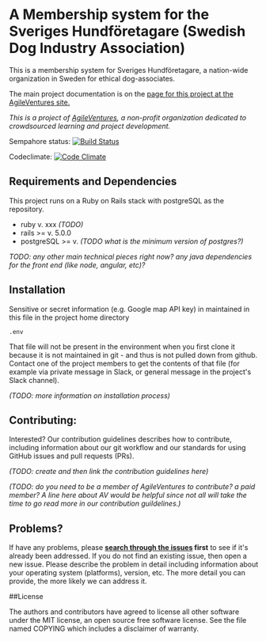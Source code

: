 A Membership system for
the Sveriges Hundföretagare
(Swedish Dog Industry Association)
======================================================================================

This is a membership system for Sveriges Hundföretagare, a nation-wide organization in Sweden for ethical dog-associates.

The main project documentation is on the [page for this project at the AgileVentures site.](http://www.agileventures.org/projects/shf-project)

_This is a project of [AgileVentures](http://www.agileventures.org), a non-profit organization dedicated to crowdsourced learning and project development._  


Sempahore status: [![Build Status](https://semaphoreci.com/api/v1/lollypop27/shf-project/branches/develop/badge.svg)](https://semaphoreci.com/lollypop27/shf-project)

Codeclimate: [![Code Climate](https://codeclimate.com/github/AgileVentures/shf-project/badges/gpa.svg)](https://codeclimate.com/github/AgileVentures/shf-project)

## Requirements and Dependencies

This project runs on a Ruby on Rails stack with postgreSQL as the repository.

- ruby v. xxx _(TODO)_
- rails >= v. 5.0.0
- postgreSQL >=  v. _(TODO what is the minimum version of postgres?)_

_TODO: any other main technical pieces right now?  any java dependencies for the front end (like node, angular, etc)?_


## Installation

Sensitive or secret information (e.g. Google map API key) in maintained in this file in the project home directory
```
.env
```
That file will not be present in the environment when you first clone it because it is not maintained in git - and thus is not pulled down from github. Contact one of the project members to get the contents of that file (for example via private message in Slack, or general message in the project's Slack channel).

_(TODO: more information on installation process)_


## Contributing:

Interested? Our contribution guidelines describes how to contribute, including information about our git workflow and our standards for using GitHub issues and pull requests (PRs).

_(TODO: create and then link the contribution guidelines here)_

_(TODO: do you need to be a member of AgileVentures to contribute?  a paid member? A line here about AV would be helpful since not all will take the time to go read more in our contribution guildelines.)_

## Problems?

If have any problems, please  **[search through the issues](https://github.com/AgileVentures/shf-project/issues) first** to see if it's already been addressed. If you do not find an existing issue, then open a new issue.
Please describe the problem in detail including information about your operating system (platforms), version, etc.  The more detail you can provide, the more likely we can address it.



##License

The authors and contributors have agreed to license all other software
under the MIT license, an open source free software license. See the
file named COPYING which includes a disclaimer of warranty.
